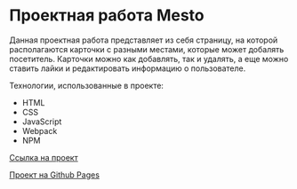 # Проектная работа Mesto

Данная проектная работа представляет из себя страницу, на которой располагаются карточки с разными местами, которые может добалять посетитель. Карточки можно как добавлять, так и удалять, а еще можно ставить лайки и редактировать информацию о пользователе.

Технологии, использованные в проекте:

- HTML
- CSS
- JavaScript
- Webpack
- NPM

[Cсылка на проект](https://github.com/neh0chy/mesto-project-ff)

[Проект на Github Pages](https://neh0chy.github.io/mesto-project-ff/)
